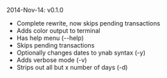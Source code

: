 2014-Nov-14: v0.1.0
- Complete rewrite, now skips pending transactions  
- Adds color output to terminal
- Has help menu (--help)
- Skips pending transactions
- Optionally changes dates to ynab syntax (-y)
- Adds verbose mode (-v)
- Strips out all but x number of days (-d)